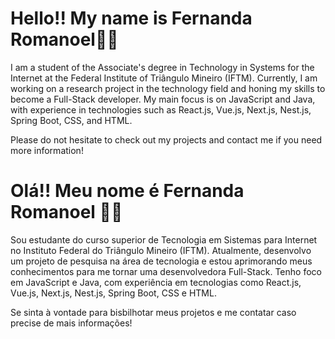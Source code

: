 
# Hello!! My name is Fernanda Romanoel🙋🏽

   I am a student of the Associate's degree in Technology in Systems for the Internet at the Federal Institute of Triângulo Mineiro (IFTM). Currently, I am working on a research project in the technology field and honing my skills to become a Full-Stack developer. My main focus is on JavaScript and Java, with experience in technologies such as React.js, Vue.js, Next.js, Nest.js, Spring Boot, CSS, and HTML.

   Please do not hesitate to check out my projects and contact me if you need more information!
   
# Olá!! Meu nome é Fernanda Romanoel 🙋🏽

   Sou estudante do curso superior de Tecnologia em Sistemas para Internet no Instituto Federal do Triângulo Mineiro (IFTM). Atualmente, desenvolvo um projeto de pesquisa na área de tecnologia e estou aprimorando meus conhecimentos para me tornar uma desenvolvedora Full-Stack. Tenho foco em JavaScript e Java, com experiência em tecnologias como React.js, Vue.js, Next.js, Nest.js, Spring Boot, CSS e HTML.

  Se sinta à vontade para bisbilhotar meus projetos e me contatar caso precise de mais informações! 

